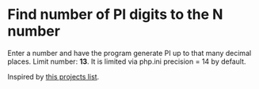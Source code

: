 # Find number of PI digits to the N number #

Enter a number and have the program generate PI up to that many decimal places. 
Limit number: **13**. It is limited via php.ini precision = 14 by default.

Inspired by [this projects list](https://github.com/karan/Projects "Projects").